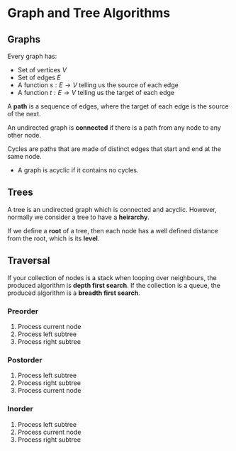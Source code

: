 # Graph and Tree Algorithms

## Graphs

Every graph has:

- Set of vertices $V$
- Set of edges $E$
- A function $s: E \to V$ telling us the source of each edge
- A function $t: E \to V$ telling us the target of each edge

A **path** is a sequence of edges, where the target of each edge is the source of the next.

An undirected graph is **connected** if there is a path from any node to any other node. 

Cycles are paths that are made of distinct edges that start and end at the same node. 
- A graph is acyclic if it contains no cycles.

## Trees

A tree is an undirected graph which is connected and acyclic. However, normally we consider a tree to have a **heirarchy**.

If we define a **root** of a tree, then each node has a well defined distance from the root, which is its **level**. 

## Traversal

If your collection of nodes is a stack when looping over neighbours, the produced algorithm is **depth first search**. If the collection is a queue, the produced algorithm is a **breadth first search**.

### Preorder

1. Process current node
2. Process left subtree
3. Process right subtree

### Postorder

1. Process left subtree
2. Process right subtree
3. Process current node

### Inorder

1. Process left subtree
2. Process current node
3. Process right subtree